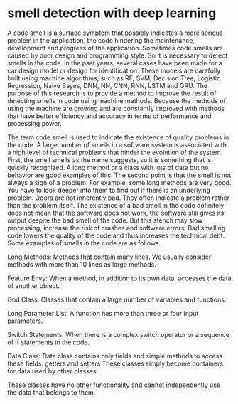 # smell detection with deep learning
A code smell is a surface symptom that possibly indicates a more serious problem in the application, the code hindering the maintenance, development and progress of the application. Sometimes code smells are caused by poor design and programming style. So it is necessary to detect smells in the code. In the past years, several cases have been made for a car design model or design for identification. These models are carefully built using machine algorithms, such as RF, SVM, Decision Tree, Logistic Regression, Naive Bayes, DNN, NN, CNN, RNN, LSTM and GRU.
 The purpose of this research is to provide a method to improve the result of detecting smells in code using machine methods. Because the methods of using the machine are growing and are constantly improved with methods that have better efficiency and accuracy in terms of performance and processing power.
 
 The term code smell is used to indicate the existence of quality problems in the code. A large number of smells in a software system is associated with a high level of technical problems that hinder the evolution of the system.
First, the smell smells as the name suggests, so it is something that is quickly recognized. A long method or a class with lots of data but no behavior are good examples of this. The second point is that the smell is not always a sign of a problem. For example, some long methods are very good. You have to look deeper into them to find out if there is an underlying problem. Odors are not inherently bad. They often indicate a problem rather than the problem itself. The existence of a bad smell in the code definitely does not mean that the software does not work, the software still gives its output despite the bad smell of the code. But this stench may slow processing, increase the risk of crashes and software errors. Bad smelling code lowers the quality of the code and thus increases the technical debt.
Some examples of smells in the code are as follows.

Long Methods: Methods that contain many lines. We usually consider methods with more than 10 lines as large methods.

Feature Envy: When a method, in addition to its own data, accesses the data of another object.

God Class: Classes that contain a large number of variables and functions.

Long Parameter List: A function has more than three or four input parameters.

Switch Statements: When there is a complex switch operator or a sequence of if statements in the code.

Data Class: Data class contains only fields and simple methods to access these fields. getters and setters These classes simply become containers for data used by other classes.

These classes have no other functionality and cannot independently use the data that belongs to them.
